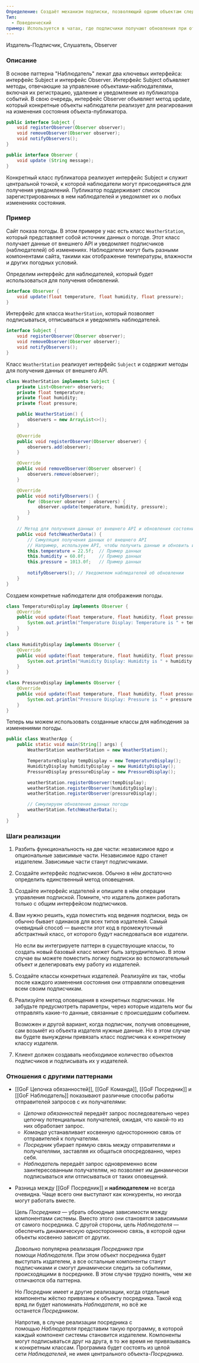 ```yaml
---
Определение: Создаёт механизм подписки, позволяющий одним объектам следить и реагировать на события, происходящие в других объектах. Определяет связь "один ко многим" между объектами, так что когда один объект (субъект или публикатор) изменяет своё состояние, все зависимые объекты (наблюдатели или подписчики) автоматически уведомляются и обновляются.
Тип:
  - Поведенческий
пример: Используется в чатах, где подписчики получают обновления при отправке сообщения.
---
```

Издатель-Подписчик, Слушатель, Observer
### Описание

В основе паттерна "Наблюдатель" лежат два ключевых интерфейса: интерфейс Subject и интерфейс Observer. Интерфейс Subject объявляет методы, отвечающие за управление объектами-наблюдателями, включая их регистрацию, удаление и уведомление из публикатора событий. В свою очередь, интерфейс Observer объявляет метод update, который конкретные объекты наблюдатели реализует для реагирования на изменения состояния объекта-публикатора.

```java
public interface Subject {
	void registerObserver(Observer observer);
	void removeObserver(Observer observer);
	void notifyObservers();
}

public interface Observer {
	void update (String message);
}
```

Конкретный класс публикатора реализует интерфейс Subject и служит центральной точкой, к которой наблюдатели могут присоединяться для получения уведомлений. Публикатор поддерживает список зарегистрированных в нем наблюдателей и уведомляет их о любых изменениях состояния. 
### Пример

Сайт показа погоды. В этом примере у нас есть класс `WeatherStation`, который представляет собой источник данных о погоде. Этот класс получает данные от внешнего API и уведомляет подписчиков (наблюдателей) об изменениях. Наблюдатели могут быть разными компонентами сайта, такими как отображение температуры, влажности и других погодных условий.

Определим интерфейс для наблюдателей, который будет использоваться для получения обновлений.

```java
interface Observer {
    void update(float temperature, float humidity, float pressure);
}
```

Интерфейс для класса `WeatherStation`, который позволяет подписываться, отписываться и уведомлять наблюдателей.

```java
interface Subject {
    void registerObserver(Observer observer);
    void removeObserver(Observer observer);
    void notifyObservers();
}
```

Класс `WeatherStation` реализует интерфейс `Subject` и содержит методы для получения данных от внешнего API.

```java
class WeatherStation implements Subject {
    private List<Observer> observers;
    private float temperature;
    private float humidity;
    private float pressure;

    public WeatherStation() {
        observers = new ArrayList<>();
    }

    @Override
    public void registerObserver(Observer observer) {
        observers.add(observer);
    }

    @Override
    public void removeObserver(Observer observer) {
        observers.remove(observer);
    }

    @Override
    public void notifyObservers() {
        for (Observer observer : observers) {
            observer.update(temperature, humidity, pressure);
        }
    }

    // Метод для получения данных от внешнего API и обновления состояния
    public void fetchWeatherData() {
        // Симуляция получения данных от внешнего API
        // Например, используем API, чтобы получить данные и обновить их
        this.temperature = 22.5f;  // Пример данных
        this.humidity = 60.0f;     // Пример данных
        this.pressure = 1013.0f;   // Пример данных
        
        notifyObservers(); // Уведомляем наблюдателей об обновлении
    }
}
```

Создаем конкретные наблюдатели для отображения погоды.

```java
class TemperatureDisplay implements Observer {
    @Override
    public void update(float temperature, float humidity, float pressure) {
        System.out.println("Temperature Display: Temperature is " + temperature + "°C");
    }
}

class HumidityDisplay implements Observer {
    @Override
    public void update(float temperature, float humidity, float pressure) {
        System.out.println("Humidity Display: Humidity is " + humidity + "%");
    }
}

class PressureDisplay implements Observer {
    @Override
    public void update(float temperature, float humidity, float pressure) {
        System.out.println("Pressure Display: Pressure is " + pressure + " hPa");
    }
}
```

Теперь мы можем использовать созданные классы для наблюдения за изменениями погоды.

```java
public class WeatherApp {
    public static void main(String[] args) {
        WeatherStation weatherStation = new WeatherStation();

        TemperatureDisplay tempDisplay = new TemperatureDisplay();
        HumidityDisplay humidityDisplay = new HumidityDisplay();
        PressureDisplay pressureDisplay = new PressureDisplay();

        weatherStation.registerObserver(tempDisplay);
        weatherStation.registerObserver(humidityDisplay);
        weatherStation.registerObserver(pressureDisplay);

        // Симулируем обновление данных погоды
        weatherStation.fetchWeatherData();
    }
}
```

### Шаги реализации

1. Разбить функциональность на две части: независимое ядро и опциональные зависимые части. Независимое ядро станет издателем. Зависимые части станут подписчиками.
    
2. Создайте интерфейс подписчиков. Обычно в нём достаточно определить единственный метод оповещения.
    
3. Создайте интерфейс издателей и опишите в нём операции управления подпиской. Помните, что издатель должен работать только с общим интерфейсом подписчиков.
    
4. Вам нужно решить, куда поместить код ведения подписки, ведь он обычно бывает одинаков для всех типов издателей. Самый очевидный способ — вынести этот код в промежуточный абстрактный класс, от которого будут наследоваться все издатели.
    
    Но если вы интегрируете паттерн в существующие классы, то создать новый базовый класс может быть затруднительно. В этом случае вы можете поместить логику подписки во вспомогательный объект и делегировать ему работу из издателей.
    
5. Создайте классы конкретных издателей. Реализуйте их так, чтобы после каждого изменения состояния они отправляли оповещения всем своим подписчикам.
    
6. Реализуйте метод оповещения в конкретных подписчиках. Не забудьте предусмотреть параметры, через которые издатель мог бы отправлять какие-то данные, связанные с происшедшим событием.
    
    Возможен и другой вариант, когда подписчик, получив оповещение, сам возьмёт из объекта издателя нужные данные. Но в этом случае вы будете вынуждены привязать класс подписчика к конкретному классу издателя.
    
7. Клиент должен создавать необходимое количество объектов подписчиков и подписывать их у издателей.

### Отношения с другими паттернами

- [[GoF Цепочка обязанностей]], [[GoF Команда]], [[GoF Посредник]] и [[GoF Наблюдатель]] показывают различные способы работы отправителей запросов с их получателями:
    
    - _Цепочка обязанностей_ передаёт запрос последовательно через цепочку потенциальных получателей, ожидая, что какой-то из них обработает запрос.
    - _Команда_ устанавливает косвенную одностороннюю связь от отправителей к получателям.
    - _Посредник_ убирает прямую связь между отправителями и получателями, заставляя их общаться опосредованно, через себя.
    - _Наблюдатель_ передаёт запрос одновременно всем заинтересованным получателям, но позволяет им динамически подписываться или отписываться от таких оповещений.
- Разница между [[GoF Посредник]] и **наблюдателем** не всегда очевидна. Чаще всего они выступают как конкуренты, но иногда могут работать вместе.
    
    Цель _Посредника_ — убрать обоюдные зависимости между компонентами системы. Вместо этого они становятся зависимыми от самого посредника. С другой стороны, цель _Наблюдателя_ — обеспечить динамическую одностороннюю связь, в которой одни объекты косвенно зависят от других.
    
    Довольно популярна реализация _Посредника_ при помощи _Наблюдателя_. При этом объект посредника будет выступать издателем, а все остальные компоненты станут подписчиками и смогут динамически следить за событиями, происходящими в посреднике. В этом случае трудно понять, чем же отличаются оба паттерна.
    
    Но _Посредник_ имеет и другие реализации, когда отдельные компоненты жёстко привязаны к объекту посредника. Такой код вряд ли будет напоминать _Наблюдателя_, но всё же останется _Посредником_.
    
    Напротив, в случае реализации посредника с помощью _Наблюдателя_ представим такую программу, в которой каждый компонент системы становится издателем. Компоненты могут подписываться друг на друга, в то же время не привязываясь к конкретным классам. Программа будет состоять из целой сети _Наблюдателей_, не имея центрального объекта-_Посредника_.